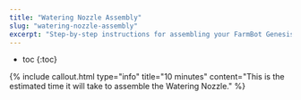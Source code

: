 ```yaml
---
title: "Watering Nozzle Assembly"
slug: "watering-nozzle-assembly"
excerpt: "Step-by-step instructions for assembling your FarmBot Genesis V0.7 Watering Nozzle"
---
```


* toc
{:toc}


{%
include callout.html
type="info"
title="10 minutes"
content="This is the estimated time it will take to assemble the Watering Nozzle."
%}

